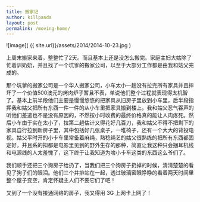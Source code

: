 ```yaml
---
title: 搬家记
author: killpanda
layout: post
permalink: /moving-home/
---
```

![image]( {{ site.url}}/assets/2014/2014-10-23.jpg )

上周末搬家来着，整整忙了2天。而且基本上还是没怎么搬完。家庭主妇大姑除了忙着训奶奶，并且找了一个坑爹的搬家公司，以至于大部分工作都是由我和姑父完成的。

那个坑爹的搬家公司是一个华人搬家公司，小车太小一趟没有拉完所有家具并且摔坏了一个价值500澳元的烤肉炉子暂且不表，单说他们整个过程就表现得太机智了。基本上前半段他们主要是慢慢悠悠的把家具从旧房子里放到小车里，后半段指挥我和姑父把所有东西一件一件的从小车里把家具搬到楼上。我和姑父忍气吞声的听他们差遣也不是没有原因的，不然按小时收费的最终价格真的能让人肉疼死。然后小车由于实在太小了，拉第二趟估计又得花好几百刀，我和姑父不得不把剩下的家具自行拉到新房子里，其中包括好几张桌子，一堆椅子，还有一个大大的背投电视。姑父平时开的小卡车里常备着麻绳，熟稔绳艺的姑父很熟练的把所有东西都固定好，并且系的扣都是电影里见到的野外生存的那种，简直让我这种只会捆耳机线和电源线的人太羞愧了，这下终于让我知道为啥小卡车这类的东西这么爷们了。

我们顺手还把三个狗房子给扔了，当我们把三个狗房子扔掉的时候，清清楚楚的看见了狗子们的眼泪。他们三个并排站在一起，透过玻璃窗眼睁睁的看着两天时间里整个屋子变空，肯定怀疑主人们不要它们了吧！

又到了一个没有接通网络的房子，我又得用 3G 上网卡上网了！